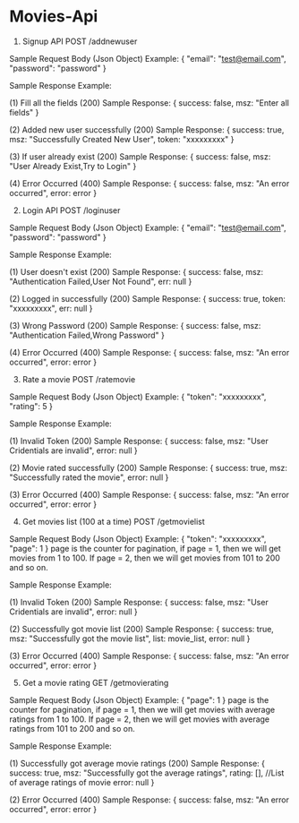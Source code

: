 # Movies-Api
1. Signup API
POST /addnewuser

Sample Request Body (Json Object) Example:
{
    "email": "test@email.com",
    "password": "password"
}


Sample Response Example:

(1) Fill all the fields (200)
    Sample Response:
    {
        success: false,
        msz: "Enter all fields"
    }

(2) Added new user successfully (200)
    Sample Response: 
    {
        success: true,
        msz: "Successfully Created New User",
        token: "xxxxxxxxx"
    }

(3) If user already exist (200)
    Sample Response:
    {
        success: false,
        msz: "User Already Exist,Try to Login"
    }

(4) Error Occurred (400)
    Sample Response:
    {
        success: false,
        msz: "An error occurred",
        error: error
    }


2. Login API
POST /loginuser

Sample Request Body (Json Object) Example:
{
    "email": "test@email.com",
    "password": "password"
}


Sample Response Example:

(1) User doesn't exist (200)
    Sample Response:
    {
        success: false,
        msz: "Authentication Failed,User Not Found",
        err: null
    }

(2) Logged in successfully (200)
    Sample Response: 
    {
        success: true,
        token: "xxxxxxxxx",
        err: null
    }

(3) Wrong Password (200)
    Sample Response:
    {
        success: false,
        msz: "Authentication Failed,Wrong Password"
    }

(4) Error Occurred (400)
    Sample Response:
    {
        success: false,
        msz: "An error occurred",
        error: error
    }



3. Rate a movie
POST /ratemovie

Sample Request Body (Json Object) Example:
{
    "token": "xxxxxxxxx",
    "rating": 5
}


Sample Response Example:

(1) Invalid Token (200)
    Sample Response:
    {
        success: false,
        msz: "User Cridentials are invalid",
        error: null
    }

(2) Movie rated successfully (200)
    Sample Response: 
    {
        success: true,
        msz: "Successfully rated the movie",
        error: null
    }

(3) Error Occurred (400)
    Sample Response:
    {
        success: false,
        msz: "An error occurred",
        error: error
    }


4. Get movies list (100 at a time)
POST /getmovielist

Sample Request Body (Json Object) Example:
{
    "token": "xxxxxxxxx",
    "page": 1
}
page is the counter for pagination, if page = 1, then we will get movies from 1 to 100.
If page = 2, then we will get movies from 101 to 200 and so on.

Sample Response Example:

(1) Invalid Token (200)
    Sample Response:
    {
        success: false,
        msz: "User Cridentials are invalid",
        error: null
    }

(2) Successfully got movie list (200)
    Sample Response: 
    {
        success: true,
        msz: "Successfully got the movie list",
        list: movie_list,
        error: null
    }

(3) Error Occurred (400)
    Sample Response:
    {
        success: false,
        msz: "An error occurred",
        error: error
    }



5. Get a movie rating
GET /getmovierating

Sample Request Body (Json Object) Example:
{
    "page": 1
}
page is the counter for pagination, if page = 1, then we will get movies with average ratings from 1 to 100.
If page = 2, then we will get movies with average ratings from 101 to 200 and so on.


Sample Response Example:

(1) Successfully got average movie ratings (200)
    Sample Response: 
    {
        success: true,
        msz: "Successfully got the average ratings",
        rating: [], //List of average ratings of movie
        error: null
    }

(2) Error Occurred (400)
    Sample Response:
    {
        success: false,
        msz: "An error occurred",
        error: error
    }
